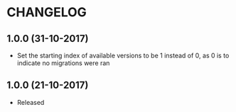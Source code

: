 # CHANGELOG

## 1.0.0 (31-10-2017)

- Set the starting index of available versions to be 1 instead of 0, as 0 is to indicate no migrations were ran 

## 1.0.0 (21-10-2017)

- Released 